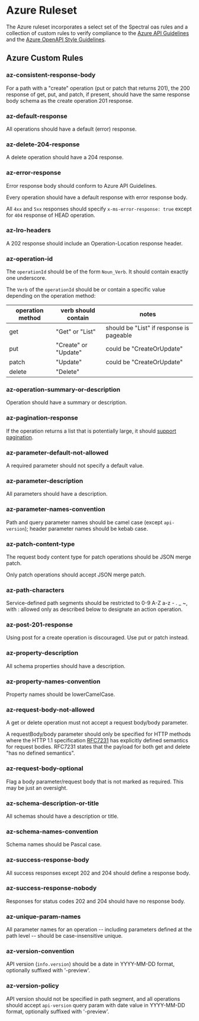 # Azure Ruleset

The Azure ruleset incorporates a select set of the Spectral oas rules and a collection of custom rules
to verify compliance to
the [Azure API Guidelines](https://github.com/microsoft/api-guidelines/blob/vNext/azure/Guidelines.md) and
the [Azure OpenAPI Style Guidelines](../openapi-style-guide.md).

## Azure Custom Rules

### az-consistent-response-body

For a path with a "create" operation (put or patch that returns 201), the 200 response of
get, put, and patch, if present, should have the same response body schema
as the create operation 201 response.

### az-default-response

All operations should have a default (error) response.

### az-delete-204-response

A delete operation should have a 204 response.

### az-error-response

Error response body should conform to Azure API Guidelines.

Every operation should have a default response with error response body.

All `4xx` and `5xx` responses should specify `x-ms-error-response: true` except for `404` response of HEAD operation.

### az-lro-headers

A 202 response should include an Operation-Location response header.

### az-operation-id

The `operationId` should be of the form `Noun_Verb`.  It should contain exactly one underscore.

The `Verb` of the `operationId` should be or contain a specific value depending on the operation method:

| operation method | verb should contain | notes  |
| ---------------- | ------------------- | ------ |
| get              | "Get" or "List"     | should be "List" if response is pageable |
| put              | "Create" or "Update" | could be "CreateOrUpdate" |
| patch            | "Update"            | could be "CreateOrUpdate" |
| delete           | "Delete"            | |

### az-operation-summary-or-description

Operation should have a summary or description.

### az-pagination-response

If the operation returns a list that is potentially large, it should [support pagination](../opeapi-style-guidelines.md#support-for-pagination).

### az-parameter-default-not-allowed

A required parameter should not specify a default value.

### az-parameter-description

All parameters should have a description.

### az-parameter-names-convention

Path and query parameter names should be camel case (except `api-version`); header parameter names should be kebab case.

### az-patch-content-type

The request body content type for patch operations should be JSON merge patch.

Only patch operations should accept JSON merge patch.

### az-path-characters

Service-defined path segments should be restricted to 0-9 A-Z a-z - . _ ~, with : allowed only as described below to designate an action operation.

### az-post-201-response

Using post for a create operation is discouraged.  Use put or patch instead.

### az-property-description

All schema properties should have a description.

### az-property-names-convention

Property names should be lowerCamelCase.

### az-request-body-not-allowed

A get or delete operation must not accept a request body/body parameter.

A requestBody/body parameter should only be specified for HTTP methods where
the HTTP 1.1 specification [RFC7231][RFC7231] has explicitly defined semantics for request bodies.
RFC7231 states that the payload for both get and delete "has no defined semantics".

### az-request-body-optional

Flag a body parameter/request body that is not marked as required. This may be just an oversight.

### az-schema-description-or-title

All schemas should have a description or title.

### az-schema-names-convention

Schema names should be Pascal case.

### az-success-response-body

All success responses except 202 and 204 should define a response body.

### az-success-response-nobody

Responses for status codes 202 and 204 should have no response body.

### az-unique-param-names

All parameter names for an operation -- including parameters defined at the path level -- should be case-insensitive unique.

### az-version-convention

API version (`info.version`) should be a date in YYYY-MM-DD format, optionally suffixed with '-preview'.

### az-version-policy

API version should not be specified in path segment, and all operations should accept `api-version` query param with date value in YYYY-MM-DD format, optionally suffixed with '-preview'.

[RFC7231]: https://tools.ietf.org/html/rfc7231
